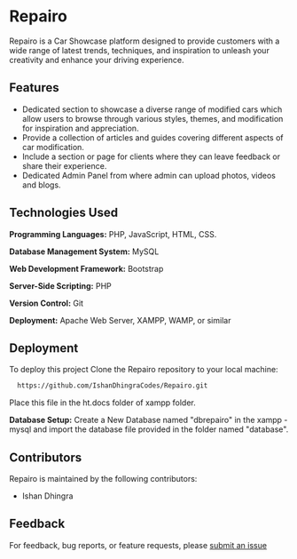 
# Repairo

Repairo is a Car Showcase platform designed to provide customers with a wide range of latest trends, techniques, and inspiration to unleash your creativity and enhance your driving experience.


## Features

-  Dedicated section to showcase a diverse range of modified cars which allow users to browse through various styles, themes, and modification for inspiration and appreciation.
- Provide a collection of articles and guides covering different aspects of car modification.
- Include a section or page for clients where they can leave feedback or share their experience. 
- Dedicated Admin Panel from where admin can upload photos, videos and blogs.


## Technologies Used

**Programming Languages:** PHP, JavaScript, HTML, CSS.

**Database Management System:** MySQL

**Web Development Framework:** Bootstrap

**Server-Side Scripting:** PHP

**Version Control:** Git

**Deployment:** Apache Web Server, XAMPP, WAMP, or similar
## Deployment

To deploy this project Clone the Repairo repository to your local machine:

```bash
  https://github.com/IshanDhingraCodes/Repairo.git
```
Place this file in the ht.docs folder of xampp folder.

**Database Setup:** Create a New Database named "dbrepairo" in the xampp - mysql and import the database file provided in the folder named "database".
## Contributors

Repairo is maintained by the following contributors:

- Ishan Dhingra


## Feedback

For feedback, bug reports, or feature requests, please <a href="https://github.com/IshanDhingraCodes/Repairo/issues">submit an issue</a> 

